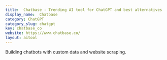 ```yaml
---
title:  Chatbase - Trending AI tool for ChatGPT and best alternatives
display_name:  Chatbase
category: ChatGPT
category_slug: chatgpt
key: chatbase_co
website: https://www.chatbase.co/
layout: aitool
---
```


Building chatbots with custom data and website scraping.
